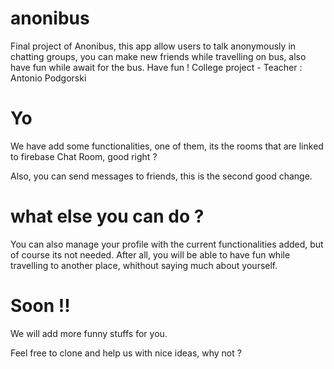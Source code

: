 # anonibus
Final project of Anonibus, this app allow users to talk anonymously in chatting groups,
you can make new friends while travelling on bus, also have fun while await for the bus.
Have fun !
College project - Teacher : Antonio Podgorski

# Yo

We have add some functionalities, one of them, its the rooms that are linked to firebase Chat Room, good right ?

Also, you can send messages to friends, this is the second good change.

# what else you can do ?

You can also manage your profile with the current functionalities added, but of course its not needed.
After all, you will be able to have fun while travelling to another place, whithout saying much about yourself.

# Soon !!
We will add more funny stuffs for you.

Feel free to clone and help us with nice ideas, why not ?
